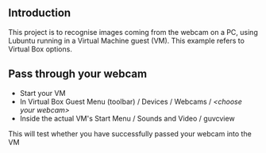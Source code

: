 
## Introduction

This project is to recognise images coming from the webcam on a PC, 
using Lubuntu running in a Virtual Machine guest (VM). 
This example refers to Virtual Box options.

## Pass through your webcam

* Start your VM
* In Virtual Box Guest Menu (toolbar) / Devices / Webcams / _\<choose your webcam\>_
* Inside the actual VM's Start Menu / Sounds and Video / guvcview

This will test whether you have successfully passed your webcam into the VM

